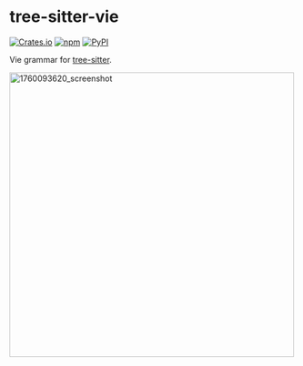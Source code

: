 # tree-sitter-vie

[![Crates.io](https://img.shields.io/crates/v/tree-sitter-vie.svg?logo=rust&logoColor=white)](https://crates.io/crates/tree-sitter-vie)
[![npm](https://img.shields.io/npm/v/tree-sitter-vie.svg?logo=npm)](https://www.npmjs.com/package/tree-sitter-vie)
[![PyPI](https://img.shields.io/pypi/v/tree-sitter-vie.svg?logo=pypi)](https://pypi.org/project/tree-sitter-vie)

Vie grammar for [tree-sitter](https://tree-sitter.github.io/tree-sitter/index.html).

<img width="500" alt="1760093620_screenshot" src="https://github.com/user-attachments/assets/b557b160-7b08-4ee1-b3d7-ec0dd9e6a235" />
